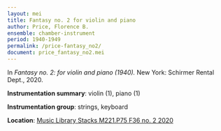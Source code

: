 ```yaml
---
layout: mei
title: Fantasy no. 2 for violin and piano
author: Price, Florence B.
ensemble: chamber-instrument
period: 1940-1949
permalink: /price-fantasy_no2/
document: price_fantasy_no2.mei
---
```


In *Fantasy no. 2: for violin and piano (1940).* New York: Schirmer Rental Dept., 2020.

**Instrumentation summary**: violin (1), piano (1)

**Instrumentation group**: strings, keyboard 

**Location**: <a href="https://tufts.primo.exlibrisgroup.com/permalink/01TUN_INST/1kc9gia/alma991018331656403851" target="_blank">Music Library Stacks M221.P75 F36 no. 2 2020</a>
